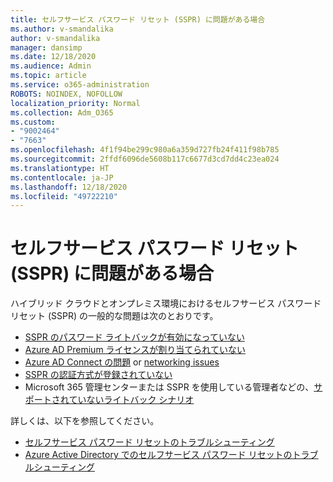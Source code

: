 ```yaml
---
title: セルフサービス パスワード リセット (SSPR) に問題がある場合
ms.author: v-smandalika
author: v-smandalika
manager: dansimp
ms.date: 12/18/2020
ms.audience: Admin
ms.topic: article
ms.service: o365-administration
ROBOTS: NOINDEX, NOFOLLOW
localization_priority: Normal
ms.collection: Adm_O365
ms.custom:
- "9002464"
- "7663"
ms.openlocfilehash: 4f1f94be299c980a6a359d727fb24f411f98b785
ms.sourcegitcommit: 2ffdf6096de5608b117c6677d3cd7dd4c23ea024
ms.translationtype: HT
ms.contentlocale: ja-JP
ms.lasthandoff: 12/18/2020
ms.locfileid: "49722210"
---
```

# <a name="having-self-service-password-reset-sspr-problems"></a>セルフサービス パスワード リセット (SSPR) に問題がある場合

ハイブリッド クラウドとオンプレミス環境におけるセルフサービス パスワード リセット (SSPR) の一般的な問題は次のとおりです。

- [SSPR のパスワード ライトバックが有効になっていない](https://docs.microsoft.com/azure/active-directory/authentication/tutorial-enable-sspr-writeback)
- [Azure AD Premium ライセンスが割り当てられていない](https://docs.microsoft.com/azure/active-directory/authentication/concept-sspr-licensing)
- [Azure AD Connect の問題](https://docs.microsoft.com/azure/active-directory/hybrid/tshoot-connect-sync-errors) or [networking issues](https://docs.microsoft.com/azure/active-directory/hybrid/tshoot-connect-connectivity)
- [SSPR の認証方式が登録されていない](https://mysignins.microsoft.com/security-info)
- Microsoft 365 管理センターまたは SSPR を使用している管理者などの、[サポートされていないライトバック シナリオ](https://docs.microsoft.com/azure/active-directory/authentication/concept-sspr-writeback#unsupported-writeback-operations) 


詳しくは、以下を参照してください。

- [セルフサービス パスワード リセットのトラブルシューティング](https://docs.microsoft.com/azure/active-directory/authentication/troubleshoot-sspr)
- [Azure Active Directory でのセルフサービス パスワード リセットのトラブルシューティング](https://docs.microsoft.com/azure/active-directory/authentication/troubleshoot-sspr-writeback)
